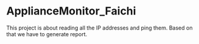 # ApplianceMonitor_Faichi
This project is about reading all the IP addresses and ping them. Based on that we have to generate report.
